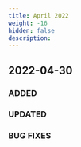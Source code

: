 ```yaml
---
title: April 2022
weight: -16
hidden: false
description: 
---
```


## 2022-04-30

### ADDED


### UPDATED


### BUG FIXES


